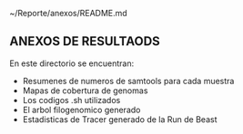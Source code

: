 
~/Reporte/anexos/README.md

## ANEXOS DE RESULTAODS
En este directorio se encuentran:
* Resumenes de numeros de samtools para cada muestra
* Mapas de cobertura de genomas
* Los codigos .sh utilizados
* El arbol filogenomico generado
* Estadisticas de Tracer generado de la Run de Beast
